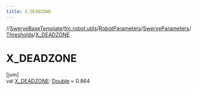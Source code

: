 ```yaml
---
title: X_DEADZONE
---
```

//[SwerveBaseTemplate](../../../../../index.html)/[frc.robot.utils](../../../index.html)/[RobotParameters](../../index.html)/[SwerveParameters](../index.html)/[Thresholds](index.html)/[X_DEADZONE](-x_-d-e-a-d-z-o-n-e.html)



# X_DEADZONE



[jvm]\
val [X_DEADZONE](-x_-d-e-a-d-z-o-n-e.html): [Double](https://kotlinlang.org/api/latest/jvm/stdlib/kotlin/-double/index.html) = 0.864




